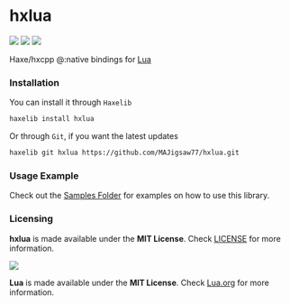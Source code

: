 # hxlua

![](https://img.shields.io/github/repo-size/MAJigsaw77/hxlua) ![](https://badgen.net/github/open-issues/MAJigsaw77/hxlua) ![](https://badgen.net/badge/license/MIT/green)

Haxe/hxcpp @:native bindings for [Lua](http://www.lua.org/)

### Installation

You can install it through `Haxelib`
```bash
haxelib install hxlua
```
Or through `Git`, if you want the latest updates
```bash
haxelib git hxlua https://github.com/MAJigsaw77/hxlua.git
```

### Usage Example

Check out the [Samples Folder](samples/) for examples on how to use this library.

### Licensing

**hxlua** is made available under the **MIT License**. Check [LICENSE](./LICENSE) for more information.

![](https://raw.githubusercontent.com/MAJigsaw77/hxlua/main/lua-logo.png)

**Lua** is made available under the **MIT License**. Check [Lua.org](https://www.lua.org/license.html) for more information.

